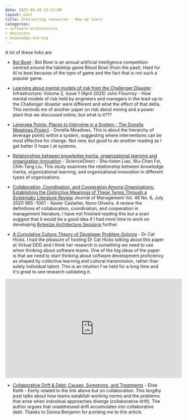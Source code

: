 ```yaml
---
date: 2025-04-20 12:13:00
layout: post
title: Interesting resources - How we learn
categories:
- software-architecture
- decisions
- knowledge-sharing
---
```


A lot of these links are 


* [Bot Bowl](https://njustesen.github.io/botbowl/) : Bot Bowl is an annual artificial intelligence competition centred around the tabletop game Blood Bowl (from the past). Hard for AI to beat because of the type of game and the fact that is not such a popular game.

* [Learning about mental models of risk from the Challenger Disaster](https://dsl.pubpub.org/pub/challenger-risk-perception/release/2) · Infrastructure: Volume 2, Issue 1 (April 2025) John Flournoy - How mental models of risk held by engineers and managers in the lead-up to the Challenger disaster were different and what the effect of that delta. This reminds me of another paper on risk about mining and a power plant that we discussed online, but what is it???

* [Leverage Points: Places to Intervene in a System - The Donella Meadows Project](https://donellameadows.org/archives/leverage-points-places-to-intervene-in-a-system/) - Donella Meadows. This is about the hierarchy of leverage points within a system, suggesting where interventions can be most effective for change. Not new, but good to do another reading as I get better (I hope ) at systems. 

* [Relationships between knowledge inertia, organizational learning and organization innovation](https://www.sciencedirect.com/science/article/abs/pii/S0166497207001502) - ScienceDirect - Shu-hsien Liao, Wu-Chen Fei, Chih-Tang Liu. This study examines the relationship between knowledge inertia, organizational learning, and organizational innovation in different types of organizations. 

* [Collaboration, Coordination, and Cooperation Among Organizations: Establishing the Distinctive Meanings of These Terms Through a Systematic Literature Review](https://journals.sagepub.com/doi/10.1177/0149206320901565) Journal of Management Vol. 46 No. 6, July 2020 965 –1001 - Xavier Castañer, Nuno Oliveira. A review the definitions of collaboration, coordination, and cooperation in management literature, I have not finished reading this but a scan suggest that it would be a good idea if I had more time to work on developing [Bytesize Architecture Sessions](https://bytesizearchitecturesessions.com/) further.

* [A Cumulative Culture Theory of Developer Problem-Solving](https://www.drcathicks.com/post/a-cumulative-culture-theory-of-developer-problem-solving-new-preprint)  - Dr Cat Hicks. I had the pleasure of hosting Dr Cat Hicks talking about this paper at Virtual DDD and I think her research is something we need to use when thinking about software teams. One of the big ideas of the paper is that we need to start thinking about software development proficiency as shaped by collective learning and cultural transmission, rather than solely individual talent. This is an intuition I've held for a long time and it's great to see research validating it.  

<iframe width="560" height="315" src="https://www.youtube-nocookie.com/embed/wYhX3QxskxQ?si=SjIdSc6Al6bjwBKo" title="A Cumulative Culture Theory of Developer Problem-Solving" frameborder="0" allow="accelerometer; autoplay; clipboard-write; encrypted-media; gyroscope; picture-in-picture; web-share" referrerpolicy="strict-origin-when-cross-origin" allowfullscreen></iframe>

* [Collaborative Drift & Debt: Causes, Symptoms, and Treatments](https://labs.newrulesforwork.com/p/collaborative-drift-debt-causes-symptoms-treatments#high-collaborative-debt-leads-to-mo) - Elise Keith -  Eerily related to the link above but on collaboration.  This lengthy post talks about how teams establish working norms and the problems that arise when individual approaches diverge (collaborative drift). The author argues that unaddressed drift accumulates into collaborative debt. Thanks to Donna Benjamin for pointing me to this article.